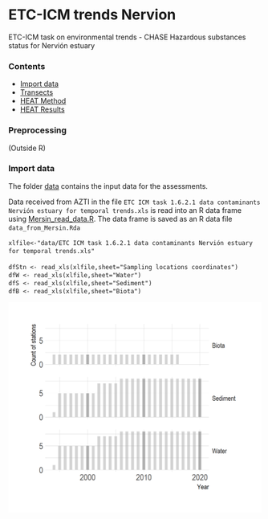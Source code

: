 # ETC-ICM trends Nervion
ETC-ICM task on environmental trends - CHASE Hazardous substances status for Nervión estuary

### Contents

* [Import data](#import-to-r)
* [Transects](#transects)
* [HEAT Method](#heat-method)
* [HEAT Results](#heat-results)

### Preprocessing
(Outside R)

### Import data

The folder [data](/data/) contains the input data for the assessments.

Data received from AZTI in the file `ETC ICM task 1.6.2.1 data contaminants Nervión estuary for temporal trends.xls` is read into an R data frame using [Mersin_read_data.R](/Mersin_read_data.R). The data frame is saved as an R data file `data_from_Mersin.Rda`

```
xlfile<-"data/ETC ICM task 1.6.2.1 data contaminants Nervión estuary for temporal trends.xls"

dfStn <- read_xls(xlfile,sheet="Sampling locations coordinates")
dfW <- read_xls(xlfile,sheet="Water")
dfS <- read_xls(xlfile,sheet="Sediment")
dfB <- read_xls(xlfile,sheet="Biota")
```

![Plot of station counts](png/station_count.png)


